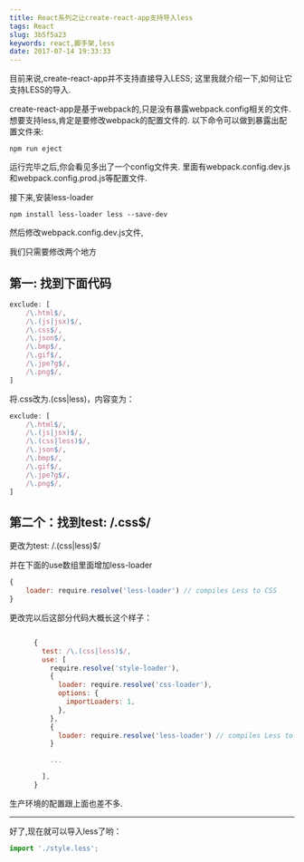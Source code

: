```yaml
---
title: React系列之让create-react-app支持导入less
tags: React
slug: 3b5f5a23
keywords: react,脚手架,less
date: 2017-07-14 19:33:33
---
```


目前来说,create-react-app并不支持直接导入LESS;
这里我就介绍一下,如何让它支持LESS的导入.

create-react-app是基于webpack的,只是没有暴露webpack.config相关的文件.想要支持less,肯定是要修改webpack的配置文件的.
以下命令可以做到暴露出配置文件来:
```
npm run eject
```
运行完毕之后,你会看见多出了一个config文件夹.
里面有webpack.config.dev.js和webpack.config.prod.js等配置文件.

接下来,安装less-loader
```
npm install less-loader less --save-dev
```
然后修改webpack.config.dev.js文件,

我们只需要修改两个地方

## 第一: 找到下面代码
```javascript
exclude: [
    /\.html$/,
    /\.(js|jsx)$/,
    /\.css$/,
    /\.json$/,
    /\.bmp$/,
    /\.gif$/,
    /\.jpe?g$/,
    /\.png$/,
]
```
将.css改为.(css|less)，内容变为：
```javascript
exclude: [
    /\.html$/,
    /\.(js|jsx)$/,
    /\.(css|less)$/,
    /\.json$/,
    /\.bmp$/,
    /\.gif$/,
    /\.jpe?g$/,
    /\.png$/,
]
```


## 第二个：找到test: /\.css$/

更改为test: /\.(css|less)$/

并在下面的use数组里面增加less-loader
```javascript
{
    loader: require.resolve('less-loader') // compiles Less to CSS
}
```

更改完以后这部分代码大概长这个样子：

```javascript

      {
        test: /\.(css|less)$/,
        use: [
          require.resolve('style-loader'),
          {
            loader: require.resolve('css-loader'),
            options: {
              importLoaders: 1,
            },
          },
          {
            loader: require.resolve('less-loader') // compiles Less to CSS
          }

          ...

        ],
      }
 ```
生产环境的配置跟上面也差不多.

---

好了,现在就可以导入less了哟：

``` javascript
import './style.less';
```

